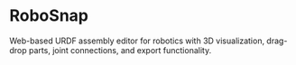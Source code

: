 # RoboSnap
Web-based URDF assembly editor for robotics with 3D visualization, drag-drop parts, joint connections, and export functionality.
